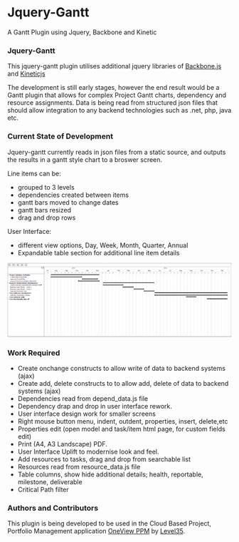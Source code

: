 Jquery-Gantt
============

A Gantt Plugin using Jquery, Backbone and Kinetic

### Jquery-Gantt
This jquery-gantt plugin utilises additional jquery libraries of [Backbone.js](http://backbonejs.org/) and [Kineticjs](http://kineticjs.com/)

The development is still early stages, however the end result would be a Gantt plugin that allows for complex Project Gantt charts, dependency and resource assignments. Data is being read from structured json files that should allow integration to any backend technologies such as .net, php, java etc.

### Current State of Development
Jquery-gantt currently reads in json files from a static source, and outputs the results in a gantt style chart to a broswer screen. 

Line items can be:
*  grouped to 3 levels
*  dependencies created between items
*  gantt bars moved to change dates
*  gantt bars resized
*  drag and drop rows

User Interface:
*  different view options, Day, Week, Month, Quarter, Annual
*  Expandable table section for additional line item details

![](jQueryGantt.png)

### Work Required
* Create onchange constructs to allow write of data to backend systems (ajax)
* Create add, delete constructs to to allow add, delete of data to backend systems (ajax)
* Dependencies read from depend_data.js file
* Dependency drap and drop in user interface rework.
* User interface design work for smaller screens 
* Right mouse button menu, indent, outdent, properties, insert, delete,etc
* Properties edit (open model and task/item html page, for custom fields edit)
* Print (A4, A3 Landscape) PDF.
* User Interface Uplift to modernise look and feel.
* Add resources to tasks, drag and drop from searchable list
* Resources read from resource_data.js file
* Table columns, show hide additional details; health, reportable, milestone, deliverable
* Critical Path filter

### Authors and Contributors
This plugin is being developed to be used in the Cloud Based Project, Portfolio Management application <a href="https://demo.oneviewapps.com" target="_blank">OneView PPM</a> by <a href="http://www.level35.net" target="_blank">Level35</a>.

